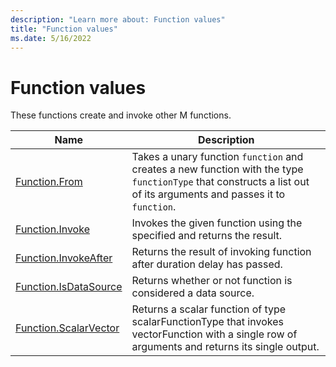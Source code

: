 ```yaml
---
description: "Learn more about: Function values"
title: "Function values"
ms.date: 5/16/2022
---
```

# Function values

These functions create and invoke other M functions.

|Name|Description|
|------------|---------------|
|[Function.From](function-from.md)|Takes a unary function `function` and creates a new function with the type `functionType` that constructs a list out of its arguments and passes it to `function`.|
|[Function.Invoke](function-invoke.md)|Invokes the given function using the specified and returns the result.|
|[Function.InvokeAfter](function-invokeafter.md)|Returns the result of invoking function after duration delay has passed.|
|[Function.IsDataSource](function-isdatasource.md)|Returns whether or not function is considered a data source.|
|[Function.ScalarVector](function-scalarvector.md)|Returns a scalar function of type scalarFunctionType that invokes vectorFunction with a single row of arguments and returns its single output. |
